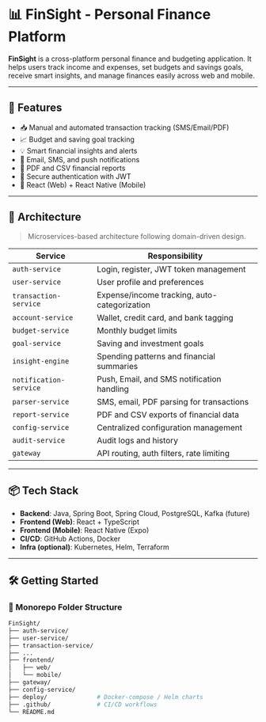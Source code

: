 # 📊 FinSight - Personal Finance Platform

**FinSight** is a cross-platform personal finance and budgeting application. It helps users track income and expenses, set budgets and savings goals, receive smart insights, and manage finances easily across web and mobile.

---

## 🚀 Features

- 📥 Manual and automated transaction tracking (SMS/Email/PDF)
- 📈 Budget and saving goal tracking
- 💡 Smart financial insights and alerts
- 🔔 Email, SMS, and push notifications
- 📄 PDF and CSV financial reports
- 🔐 Secure authentication with JWT
- 📱 React (Web) + React Native (Mobile)

---

## 🧱 Architecture

> Microservices-based architecture following domain-driven design.

| Service               | Responsibility                                |
|------------------------|-----------------------------------------------|
| `auth-service`        | Login, register, JWT token management         |
| `user-service`        | User profile and preferences                  |
| `transaction-service` | Expense/income tracking, auto-categorization |
| `account-service`     | Wallet, credit card, and bank tagging         |
| `budget-service`      | Monthly budget limits                         |
| `goal-service`        | Saving and investment goals                   |
| `insight-engine`      | Spending patterns and financial summaries     |
| `notification-service`| Push, Email, and SMS notification handling    |
| `parser-service`      | SMS, email, PDF parsing for transactions      |
| `report-service`      | PDF and CSV exports of financial data         |
| `config-service`      | Centralized configuration management          |
| `audit-service`       | Audit logs and history                        |
| `gateway`             | API routing, auth filters, rate limiting      |

---

## 📦 Tech Stack

- **Backend**: Java, Spring Boot, Spring Cloud, PostgreSQL, Kafka (future)
- **Frontend (Web)**: React + TypeScript
- **Frontend (Mobile)**: React Native (Expo)
- **CI/CD**: GitHub Actions, Docker
- **Infra (optional)**: Kubernetes, Helm, Terraform

---

## 🛠️ Getting Started

### 📁 Monorepo Folder Structure

```bash
FinSight/
├── auth-service/
├── user-service/
├── transaction-service/
├── ...
├── frontend/
│   ├── web/
│   └── mobile/
├── gateway/
├── config-service/
├── deploy/              # Docker-compose / Helm charts
├── .github/             # CI/CD workflows
└── README.md

